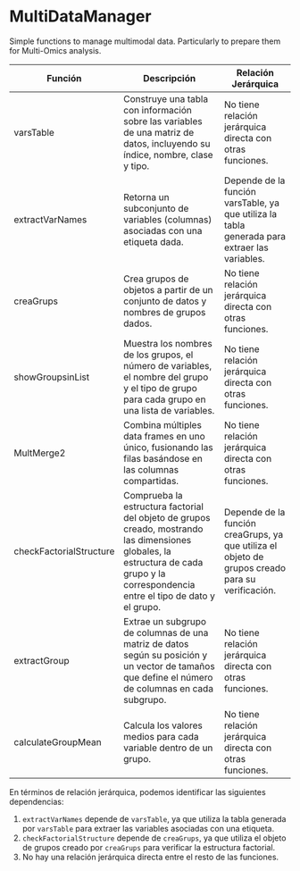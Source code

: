 # MultiDataManager

Simple functions to manage multimodal data. Particularly to prepare them for Multi-Omics analysis.

| Función                 | Descripción                                                                                                                                                                            | Relación Jerárquica                                                                                |
|-------------------------|---------------------------------------------------------------------------------------------------------------------------------------------------------------------------------------|---------------------------------------------------------------------------------------------------|
| varsTable               | Construye una tabla con información sobre las variables de una matriz de datos, incluyendo su índice, nombre, clase y tipo.                                                              | No tiene relación jerárquica directa con otras funciones.                                        |
| extractVarNames         | Retorna un subconjunto de variables (columnas) asociadas con una etiqueta dada.                                                                                                      | Depende de la función varsTable, ya que utiliza la tabla generada para extraer las variables.    |
| creaGrups               | Crea grupos de objetos a partir de un conjunto de datos y nombres de grupos dados.                                                                                                    | No tiene relación jerárquica directa con otras funciones.                                        |
| showGroupsinList        | Muestra los nombres de los grupos, el número de variables, el nombre del grupo y el tipo de grupo para cada grupo en una lista de variables.                                         | No tiene relación jerárquica directa con otras funciones.                                        |
| MultMerge2              | Combina múltiples data frames en uno único, fusionando las filas basándose en las columnas compartidas.                                                                               | No tiene relación jerárquica directa con otras funciones.                                        |
| checkFactorialStructure | Comprueba la estructura factorial del objeto de grupos creado, mostrando las dimensiones globales, la estructura de cada grupo y la correspondencia entre el tipo de dato y el grupo. | Depende de la función creaGrups, ya que utiliza el objeto de grupos creado para su verificación. |
| extractGroup            | Extrae un subgrupo de columnas de una matriz de datos según su posición y un vector de tamaños que define el número de columnas en cada subgrupo.                                  | No tiene relación jerárquica directa con otras funciones.                                        |
| calculateGroupMean      | Calcula los valores medios para cada variable dentro de un grupo.                                                                                                                     | No tiene relación jerárquica directa con otras funciones.                                        |

En términos de relación jerárquica, podemos identificar las siguientes dependencias:

1. `extractVarNames` depende de `varsTable`, ya que utiliza la tabla generada por `varsTable` para extraer las variables asociadas con una etiqueta.
2. `checkFactorialStructure` depende de `creaGrups`, ya que utiliza el objeto de grupos creado por `creaGrups` para verificar la estructura factorial.
3. No hay una relación jerárquica directa entre el resto de las funciones.
